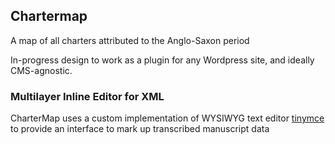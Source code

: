 ## Chartermap

A map of all charters attributed to the Anglo-Saxon period

In-progress design to work as a plugin for any Wordpress site, and ideally CMS-agnostic.

### Multilayer Inline Editor for XML

CharterMap uses a custom implementation of WYSIWYG text editor [tinymce](https://github.com/tinymce/tinymce?tab=readme-ov-file) to provide an interface to mark up transcribed manuscript data